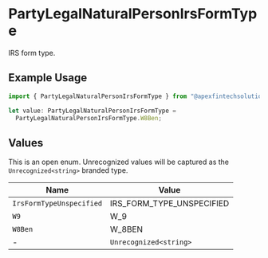 # PartyLegalNaturalPersonIrsFormType

IRS form type.

## Example Usage

```typescript
import { PartyLegalNaturalPersonIrsFormType } from "@apexfintechsolutions/ascend-sdk/models/components";

let value: PartyLegalNaturalPersonIrsFormType =
  PartyLegalNaturalPersonIrsFormType.W8Ben;
```

## Values

This is an open enum. Unrecognized values will be captured as the `Unrecognized<string>` branded type.

| Name                      | Value                     |
| ------------------------- | ------------------------- |
| `IrsFormTypeUnspecified`  | IRS_FORM_TYPE_UNSPECIFIED |
| `W9`                      | W_9                       |
| `W8Ben`                   | W_8BEN                    |
| -                         | `Unrecognized<string>`    |